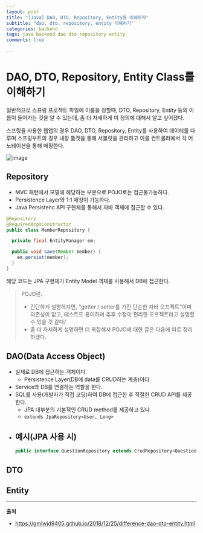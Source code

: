 ```yaml
---
layout: post
title: "[Java] DAO, DTO, Repository, Entity을 이해하자"
subtitle: "dao, dto, repository, entity 이해하기"
categories: backend
tags: java backend dao dto repository entity
comments: true

---
```


# DAO, DTO, Repository, Entity Class를 이해하기

일반적으로 스프링 프로젝트 파일에 이름을 정할때, DTO, Repository, Entity 등의 이름이 들어가는 것을 알 수 있는데, 좀 더 자세하게 이 정의에 대해서 알고 싶어졌다.

스프링을 사용한 웹앱의 경우 DAO, DTO, Repository, Entity를 사용하여 데이터를 다루며 스프링부트의 경우 내장 톰캣을 통해 서블릿을 관리하고 이를 컨트롤러에서 각 어노테이션을 통해 매핑한다.

![image](https://user-images.githubusercontent.com/42582516/97795536-b5e87480-1c4a-11eb-9439-89d9558150da.png)


## Repository
- MVC 패턴에서 모델에 해당하는 부분으로 POJO로는 접근불가능하다.
- Persistence Layer와 1:1 매칭이 가능하다.
- Java Persistenc API 구현체를 통해서 자바 객체에 접근할 수 있다.

```java
@Repository
@RequiredArgsConstructor
public class MemberRepository {

  private final EntityManager em;

  public void save(Member member) {
    em.persist(member);
  }
}

```

해당 코드는 JPA 구현체가 Entity Model 객체를 사용해서 DB에 접근한다.


> POJO란.
> - 간단하게 설명하자면, "getter / setter를 가진 단순한 자바 오프젝트"이며 의존성이 없고, 테스트도 용이하며 추후 수정이 편리한 오프젝트라고 설명할 수 있을 것 같다/
> - 좀 더 자세하게 설명하면 더 복잡해서 POJO에 대한 글은 다음에 따로 정리하겠다.

## DAO(Data Access Object)

- 실제로 DB에 접근하는 객체이다.
  - Persistence Layer(DB에 data를 CRUD하는 계층)이다.
- Service와 DB를 연결하는 역할을 한다.
- SQL를 사용(개발자가 직접 코딩)하여 DB에 접근한 후 적절한 CRUD API를 제공한다.
  - JPA 대부분의 기본적인 CRUD method를 제공하고 있다.
  - `extends JpaRepository<User, Long>`
- 예시(JPA 사용 시)
  - 
  ```java
  public interface QuestionRepository extends CrudRepository<Question, Long> {}
  ```


## DTO



## Entity


---

**출처**
- https://gmlwjd9405.github.io/2018/12/25/difference-dao-dto-entity.html

